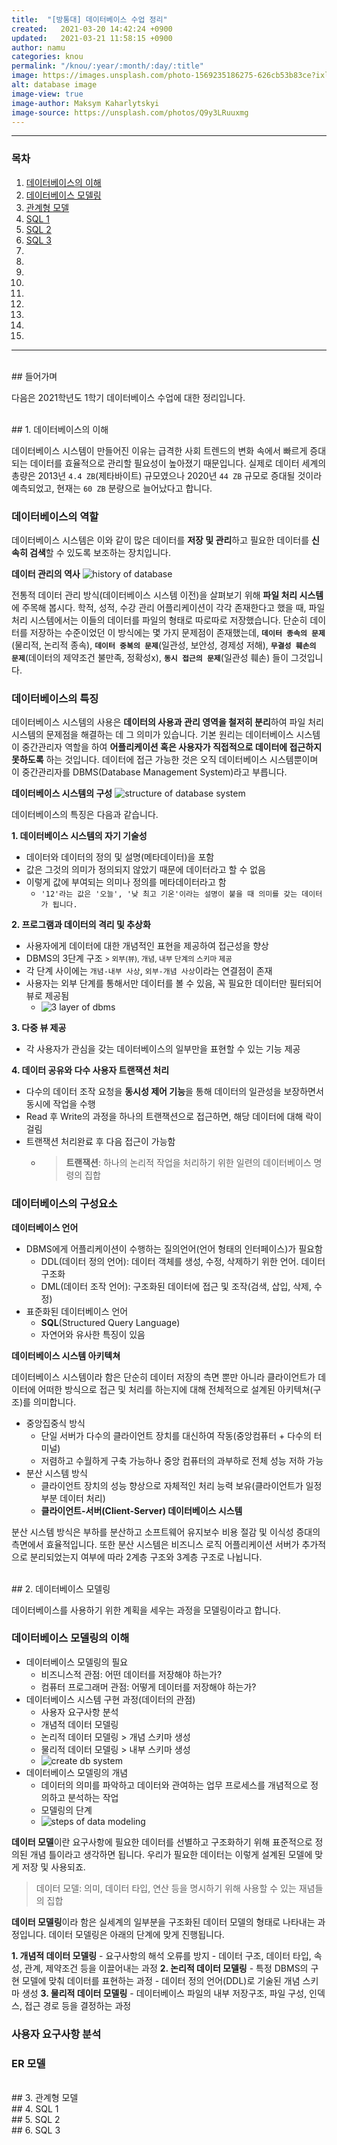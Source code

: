 ```yaml
---
title:  "[방통대] 데이터베이스 수업 정리"
created:   2021-03-20 14:42:24 +0900
updated:   2021-03-21 11:58:15 +0900
author: namu
categories: knou
permalink: "/knou/:year/:month/:day/:title"
image: https://images.unsplash.com/photo-1569235186275-626cb53b83ce?ixlib=rb-1.2.1&ixid=MXwxMjA3fDB8MHxwaG90by1wYWdlfHx8fGVufDB8fHw%3D&auto=format&fit=crop&w=1952&q=80
alt: database image
image-view: true
image-author: Maksym Kaharlytskyi
image-source: https://unsplash.com/photos/Q9y3LRuuxmg
---
```



---

### 목차

1. [데이터베이스의 이해](#1-데이터베이스의-이해)
2. [데이터베이스 모델링](#2-데이터베이스-모델링)
3. [관계형 모델](#3-관계형-모델)
4. [SQL 1](#4-sql-1)
5. [SQL 2](#5-sql-2)
6. [SQL 3](#6-sql-3)
7. [](#)
8. [](#)
9. [](#)
10. [](#)
11. [](#)
12. [](#)
13. [](#)
14. [](#)
15. [](#)

---

<br>
## 들어가며

다음은 2021학년도 1학기 데이터베이스 수업에 대한 정리입니다.

<br>
## 1. 데이터베이스의 이해

데이터베이스 시스템이 만들어진 이유는 급격한 사회 트렌드의 변화 속에서 빠르게 증대되는 데이터를 효율적으로 관리할 필요성이 높아졌기 때문입니다.
실제로 데이터 세계의 총량은 2013년 ```4.4 ZB```(제타바이트) 규모였으나 2020년 ```44 ZB``` 규모로 증대될 것이라 예측되었고,
현재는 ```60 ZB``` 분량으로 늘어났다고 합니다.

### 데이터베이스의 역할

데이터베이스 시스템은 이와 같이 많은 데이터를 **저장 및 관리**하고 필요한 데이터를 **신속히 검색**할 수 있도록 보조하는 장치입니다.

**데이터 관리의 역사**
![history of database](https://daesungra.github.io/namu/assets/post-img/history_of_db.png)

전통적 데이터 관리 방식(데이터베이스 시스템 이전)을 살펴보기 위해 **파일 처리 시스템**에 주목해 봅시다.
학적, 성적, 수강 관리 어플리케이션이 각각 존재한다고 했을 때, 파일 처리 시스템에서는 이들의 데이터를 파일의 형태로 따로따로 저장했습니다.
단순히 데이터를 저장하는 수준이었던 이 방식에는 몇 가지 문제점이 존재했는데,
**```데이터 종속의 문제```**(물리적, 논리적 종속), **```데이터 중복의 문제```**(일관성, 보안성, 경제성 저해),
**```무결성 훼손의 문제```**(데이터의 제약조건 불만족, 정확성x), **```동시 접근의 문제```**(일관성 훼손) 들이 그것입니다.

### 데이터베이스의 특징

데이터베이스 시스템의 사용은 **데이터의 사용과 관리 영역을 철저히 분리**하여 파일 처리 시스템의 문제점을 해결하는 데 그 의미가 있습니다.
기본 원리는 데이터베이스 시스템이 중간관리자 역할을 하여 **어플리케이션 혹은 사용자가 직접적으로 데이터에 접근하지 못하도록** 하는 것입니다.
데이터에 접근 가능한 것은 오직 데이터베이스 시스템뿐이며 이 중간관리자를 DBMS(Database Management System)라고 부릅니다.

**데이터베이스 시스템의 구성**
![structure of database system](https://daesungra.github.io/namu/assets/post-img/structure_of_db_system.png)

데이터베이스의 특징은 다음과 같습니다.

**1. 데이터베이스 시스템의 자기 기술성**
- 데이터와 데이터의 정의 및 설명(메타데이터)을 포함
- 값은 그것의 의미가 정의되지 않았기 때문에 데이터라고 할 수 없음
- 이렇게 값에 부여되는 의미나 정의를 메타데이터라고 함
    - ```'12'라는 값은 '오늘', '낮 최고 기온'이라는 설명이 붙을 때 의미를 갖는 데이터가 됩니다.```

**2. 프로그램과 데이터의 격리 및 추상화**
- 사용자에게 데이터에 대한 개념적인 표현을 제공하여 접근성을 향상
- DBMS의 3단계 구조 <small>\> 외부(뷰), 개념, 내부 단계의 스키마 제공</small>
- 각 단계 사이에는 ```개념-내부 사상```, ```외부-개념 사상```이라는 연결점이 존재
- 사용자는 외부 단계를 통해서만 데이터를 볼 수 있음, 꼭 필요한 데이터만 필터되어 뷰로 제공됨
    - ![3 layer of dbms](https://daesungra.github.io/namu/assets/post-img/dbms-3-layer.png)

**3. 다중 뷰 제공**
- 각 사용자가 관심을 갖는 데이터베이스의 일부만을 표현할 수 있는 기능 제공

**4. 데이터 공유와 다수 사용자 트랜잭션 처리**
- 다수의 데이터 조작 요청을 **동시성 제어 기능**을 통해 데이터의 일관성을 보장하면서 동시에 작업을 수행
- Read 후 Write의 과정을 하나의 트랜잭션으로 접근하면, 해당 데이터에 대해 락이 걸림
- 트랜잭션 처리완료 후 다음 접근이 가능함
    - > **트랜잭션**: 하나의 논리적 작업을 처리하기 위한 일련의 데이터베이스 명령의 집합

### 데이터베이스의 구성요소

**데이터베이스 언어**
- DBMS에게 어플리케이션이 수행하는 질의언어(언어 형태의 인터페이스)가 필요함
    - DDL(데이터 정의 언어): 데이터 객체를 생성, 수정, 삭제하기 위한 언어. 데이터 구조화
    - DML(데이터 조작 언어): 구조화된 데이터에 접근 및 조작(검색, 삽입, 삭제, 수정)
- 표준화된 데이터베이스 언어
    - **SQL**(Structured Query Language)
    - 자연어와 유사한 특징이 있음

**데이터베이스 시스템 아키텍쳐**

데이터베이스 시스템이라 함은 단순히 데이터 저장의 측면 뿐만 아니라
클라이언트가 데이터에 어떠한 방식으로 접근 및 처리를 하는지에 대해 전체적으로 설계된 아키텍쳐(구조)를 의미합니다.

- 중앙집중식 방식
    - 단일 서버가 다수의 클라이언트 장치를 대신하여 작동(중앙컴퓨터 + 다수의 터미널)
    - 저렴하고 수월하게 구축 가능하나 중앙 컴퓨터의 과부하로 전체 성능 저하 가능
- 분산 시스템 방식
    - 클라이언트 장치의 성능 향상으로 자체적인 처리 능력 보유(클라이언트가 일정 부분 데이터 처리)
    - **클라이언트-서버(Client-Server) 데이터베이스 시스템**

분산 시스템 방식은 부하를 분산하고 소프트웨어 유지보수 비용 절감 및 이식성 증대의 측면에서 효율적입니다.
또한 분산 시스템은 비즈니스 로직 어플리케이션 서버가 추가적으로 분리되었는지 여부에 따라 2계층 구조와 3계층 구조로 나뉩니다.


<br>
## 2. 데이터베이스 모델링

데이터베이스를 사용하기 위한 계획을 세우는 과정을 모델링이라고 합니다.

### 데이터베이스 모델링의 이해

- 데이터베이스 모델링의 필요
    - 비즈니스적 관점: 어떤 데이터를 저장해야 하는가?
    - 컴퓨터 프로그래머 관점: 어떻게 데이터를 저장해야 하는가?
- 데이터베이스 시스템 구현 과정(데이터의 관점)
    - 사용자 요구사항 분석
    - 개념적 데이터 모델링
    - 논리적 데이터 모델링 > 개념 스키마 생성
    - 물리적 데이터 모델링 > 내부 스키마 생성
    - ![create db system](https://daesungra.github.io/namu/assets/post-img/create_db_system.png)
- 데이터베이스 모델링의 개념
    - 데이터의 의미를 파악하고 데이터와 관여하는 업무 프로세스를 개념적으로 정의하고 분석하는 작업
    - 모델링의 단계
    - ![steps of data modeling](https://daesungra.github.io/namu/assets/post-img/steps_of_data_modeling.png)

**데이터 모델**이란 요구사항에 필요한 데이터를 선별하고 구조화하기 위해 표준적으로 정의된 개념 틀이라고 생각하면 됩니다.
우리가 필요한 데이터는 이렇게 설계된 모델에 맞게 저장 및 사용되죠.

> 데이터 모델: 의미, 데이터 타입, 연산 등을 명시하기 위해 사용할 수 있는 재념들의 집합

**데이터 모델링**이라 함은 실세계의 일부분을 구조화된 데이터 모델의 형태로 나타내는 과정입니다.
데이터 모델링은 아래의 단계에 맞게 진행됩니다.

**1. 개념적 데이터 모델링**
    - 요구사항의 해석 오류를 방지
    - 데이터 구조, 데이터 타입, 속성, 관계, 제약조건 등을 이끌어내는 과정
**2. 논리적 데이터 모델링**
    - 특정 DBMS의 구현 모델에 맞춰 데이터를 표현하는 과정
    - 데이터 정의 언어(DDL)로 기술된 개념 스키마 생성
**3. 물리적 데이터 모델링**
    - 데이터베이스 파일의 내부 저장구조, 파일 구성, 인덱스, 접근 경로 등을 결정하는 과정


### 사용자 요구사항 분석

### ER 모델

<br>
## 3. 관계형 모델

<br>
## 4. SQL 1

<br>
## 5. SQL 2

<br>
## 6. SQL 3
